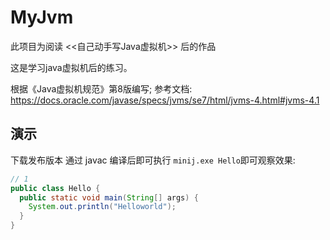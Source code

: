 # MyJvm
此项目为阅读 <<自己动手写Java虚拟机>> 后的作品


这是学习java虚拟机后的练习。

根据《Java虚拟机规范》第8版编写;
参考文档:
https://docs.oracle.com/javase/specs/jvms/se7/html/jvms-4.html#jvms-4.1

## 演示
下载发布版本
通过 javac 编译后即可执行 `minij.exe Hello`即可观察效果:
```java
// 1
public class Hello {
  public static void main(String[] args) {
    System.out.println("Helloworld");
  }
}
```
